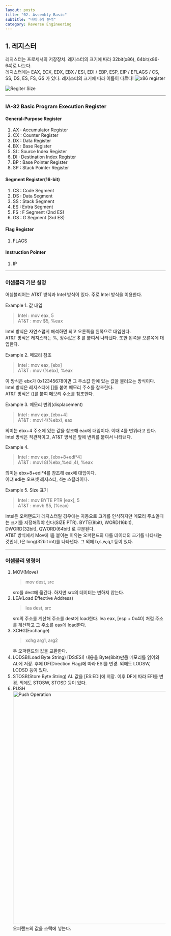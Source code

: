 ```yaml
---
layout: posts
title: "02. Assembly Basic"
subtitle: "바이너리 분석"
category: Reverse Engineering
---
```


## 1. 레지스터
레지스터는 프로세서의 저장장치. 레지스터의 크기에 따라 32bit(x86), 64bit(x86-64)로 나눈다.   
레지스터에는 EAX, ECX, EDX, EBX / ESI, EDI / EBP, ESP, EIP / EFLAGS / CS, SS, DS, ES, FS, GS 가 있다.
레지스터의 크기에 따라 이름이 다르다!
![x86 register](https://user-images.githubusercontent.com/45323902/152172176-4395a8e8-8030-416e-bf19-1388188bcc05.png)

![Regiter Size](https://user-images.githubusercontent.com/45323902/152172148-c8bad396-7180-4a5f-8f6d-7aa1c6b87612.png)

---
### IA-32 Basic Program Execution Register
#### General-Purpose Register
1. AX : Accumulator Register
2. CX : Counter Register
3. DX : Data Register
4. BX : Base Register
5. SI : Source Index Register
6. DI : Destination Index Register
7. BP : Base Pointer Register
8. SP : Stack Pointer Register
#### Segment Register(16-bit)
1. CS : Code Segment
2. DS : Data Segment
3. SS : Stack Segment
4. ES : Extra Segment
5. FS : F Segment (2nd ES)
6. GS : G Segment (3rd ES)
#### Flag Register
1. FLAGS
#### Instruction Pointer
1. IP

---
### 어셈블리 기본 설명
어셈블리어는 AT&T 방식과 Intel 방식이 있다. 주로 Intel 방식을 이용한다.

Example 1. 값 대입   
>Intel : mov eax, 5   
>AT&T : mov $5, %eax
>
Intel 방식은 자연스럽게 해석하면 되고 오른쪽을 왼쪽으로 대입한다.  
AT&T 방식은 레지스터는 %, 정수값은 $ 를 붙여서 나타낸다. 또한 왼쪽을 오른쪽에 대입한다. 

Example 2. 메모리 참조  
>Intel : mov eax, [ebx]  
>AT&T : mov (%ebx), %eax
>
이 방식은 ebx가 0x12345678이면 그 주소값 안에 있는 값을 불러오는 방식이다.  
Intel 방식은 레지스터에 []를 붙여 메모리 주소를 참조한다.   
AT&T 방식은 ()를 붙여 메모리 주소를 참조한다. 

Example 3. 메모리 변위(displacement)  
>Intel : mov eax, [ebx+4]   
>AT&T : movl 4(%ebx), eax
>
의미는 ebx+4 주소에 있는 값을 참조해 eax에 대입이다. 이때 4를 변위라고 한다.  
Intel 방식은 직관적이고, AT&T 방식은 앞에 변위를 붙여서 나타낸다.

Example 4.   
>Intel : mov eax, [ebx+8+edi*4]   
>AT&T : movl 8(%ebx,%edi,4), %eax
> 
의미는 ebx+8+edi*4를 참조해 eax에 대입이다.  
이떄 edi는 오프셋 레지스터, 4는 스칼라이다. 

Example 5. Size 표기  
>Intel : mov BYTE PTR [eax], 5   
>AT&T : movb $5, (%eax)  
>
Intel은 오퍼랜드가 레지스터일 경우에는 자동으로 크기를 인식하지만 메모리 주소일때는 크기를 지정해줘야 한다(SIZE PTR). BYTE(8bit), WORD(16bit), DWORD(32bit), QWORD(64bit) 로 구분된다.  
AT&T 방식에서 Mov에 l을 붙이는 이유는 오퍼랜드의 다룰 데이터의 크기를 나타내는 것인데, l은 long(32bit int)를 나타낸다. 그 외에 b,s,w,q,t 등이 있다.

---
### 어셈블리 명령어
1. MOV(Move)
    >mov dest, src
    >
    src를 dest에 옮긴다. 하지만 src의 데이터는 변하지 않는다.
2. LEA(Load Effective Address)  
    >lea dest, src
    >
    src의 주소를 계산해 주소를 dest에 load한다. 
    lea eax, [esp + 0x40] 처럼 주소를 계산하고 그 주소를 eax에 load한다. 
3. XCHG(Exchange)  
    >xchg arg1, arg2
    >
    두 오퍼랜드의 값을 교환한다.
4. LODSB(Load Byte String)
    [DS:ESI] 내용을 Byte(8bit)만큼 메모리를 읽어와 AL에 저장. 후에 DF(Direction Flag)에 따라 ESI를 변경.
       외에도 LODSW, LODSD 등이 있다. 
5. STOSB(Store Byte String)
   AL 값을 [ES:EDI]에 저장. 이후 DF에 따라 EFI를 변경. 외에도 STOSW, STOSD 등이 있다.
6. PUSH   
   <img width="733" alt="Push Operation" src="https://user-images.githubusercontent.com/45323902/152172318-51dcc031-08fd-4ee1-864d-179fd8f0cfe0.png">   
	오퍼랜드의 값을 스택에 넣는다. 
   


